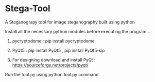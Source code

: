 # Stega-Tool
A Steganograpy tool for image steganography built using python


Install all the necessary python modules before executing the program...

1. pycryptodome :
	pip install pycryptodome

2. PyQt5 :
	pip install PyQt5 , 
	pip install PyQt5-sip

3. For designing download and install PyQt :
	https://sourceforge.net/projects/pyqt/



Run the tool.py using python tool.py command
